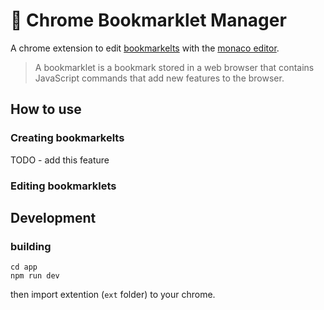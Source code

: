 # :bookmark: Chrome Bookmarklet Manager

A chrome extension to edit [bookmarkelts](https://en.wikipedia.org/wiki/Bookmarklet) with the [monaco editor](https://microsoft.github.io/monaco-editor/).

> A bookmarklet is a bookmark stored in a web browser that contains JavaScript commands that add new features to the browser.


## How to use
### Creating bookmarkelts
TODO - add this feature

### Editing bookmarklets


## Development
### building

```
cd app
npm run dev

```

then import extention (`ext` folder) to your chrome.

